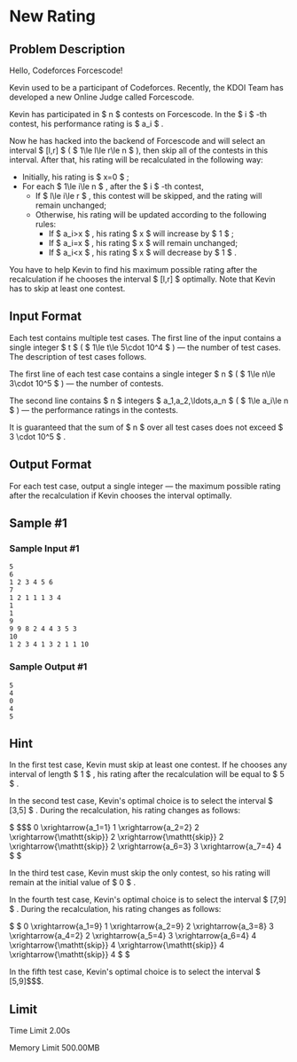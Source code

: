 # New Rating

## Problem Description

Hello, Codeforces Forcescode!





Kevin used to be a participant of Codeforces. Recently, the KDOI Team has developed a new Online Judge called Forcescode.

Kevin has participated in $ n $ contests on Forcescode. In the $ i $ -th contest, his performance rating is $ a_i $ .

Now he has hacked into the backend of Forcescode and will select an interval $ [l,r] $ ( $ 1\le l\le r\le n $ ), then skip all of the contests in this interval. After that, his rating will be recalculated in the following way:

- Initially, his rating is $ x=0 $ ;
- For each $ 1\le i\le n $ , after the $ i $ -th contest, 
  - If $ l\le i\le r $ , this contest will be skipped, and the rating will remain unchanged;
  - Otherwise, his rating will be updated according to the following rules: 
      - If $ a_i>x $ , his rating $ x $ will increase by $ 1 $ ;
      - If $ a_i=x $ , his rating $ x $ will remain unchanged;
      - If $ a_i<x $ , his rating $ x $ will decrease by $ 1 $ .

You have to help Kevin to find his maximum possible rating after the recalculation if he chooses the interval $ [l,r] $ optimally. Note that Kevin has to skip at least one contest.

## Input Format

Each test contains multiple test cases. The first line of the input contains a single integer $ t $ ( $ 1\le t\le 5\cdot 10^4 $ ) — the number of test cases. The description of test cases follows.

The first line of each test case contains a single integer $ n $ ( $ 1\le n\le 3\cdot 10^5 $ ) — the number of contests.

The second line contains $ n $ integers $ a_1,a_2,\ldots,a_n $ ( $ 1\le a_i\le n $ ) — the performance ratings in the contests.

It is guaranteed that the sum of $ n $ over all test cases does not exceed $ 3 \cdot 10^5 $ .

## Output Format

For each test case, output a single integer — the maximum possible rating after the recalculation if Kevin chooses the interval optimally.

## Sample #1

### Sample Input #1

```
5
6
1 2 3 4 5 6
7
1 2 1 1 1 3 4
1
1
9
9 9 8 2 4 4 3 5 3
10
1 2 3 4 1 3 2 1 1 10
```

### Sample Output #1

```
5
4
0
4
5
```

## Hint

In the first test case, Kevin must skip at least one contest. If he chooses any interval of length $ 1 $ , his rating after the recalculation will be equal to $ 5 $ .

In the second test case, Kevin's optimal choice is to select the interval $ [3,5] $ . During the recalculation, his rating changes as follows:

 $ $$$ 0 \xrightarrow{a_1=1} 1 \xrightarrow{a_2=2} 2 \xrightarrow{\mathtt{skip}} 2 \xrightarrow{\mathtt{skip}} 2 \xrightarrow{\mathtt{skip}} 2 \xrightarrow{a_6=3} 3 \xrightarrow{a_7=4} 4  $ $ </p><p>In the third test case, Kevin must skip the only contest, so his rating will remain at the initial value of  $ 0 $ .</p><p>In the fourth test case, Kevin's optimal choice is to select the interval  $ \[7,9\] $ . During the recalculation, his rating changes as follows:</p><p> $ $  0 \xrightarrow{a_1=9} 1 \xrightarrow{a_2=9} 2 \xrightarrow{a_3=8} 3 \xrightarrow{a_4=2} 2 \xrightarrow{a_5=4} 3 \xrightarrow{a_6=4} 4 \xrightarrow{\mathtt{skip}} 4 \xrightarrow{\mathtt{skip}} 4 \xrightarrow{\mathtt{skip}} 4  $ $ </p><p>In the fifth test case, Kevin's optimal choice is to select the interval  $ \[5,9\]$$$.

## Limit



Time Limit
2.00s

Memory Limit
500.00MB